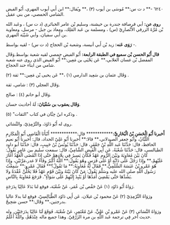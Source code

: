 ٦٢٤٠ -** د ت س:** مُوسَى بن أيوب (٣) ،** ويُقال:** ابن أَبي أيوب المهري، أَبُو الفيض الشامي الحمصي، من بني عقيل.

**روى عن:** أبي قرصافة جندرة بن خيشنة، وسليم بْن عامر الخبائري (د ت س) ، وعَبد الله بْن مُرَّةَ الزرقي الأَنْصارِيّ (س) ، ومسلمة بن عَبد المَلِك، ومعاذ بن جبل - مرسل، ومعاوية بن أَبي سفيان، وأبي شَيْبَة المهري.

**رَوَى عَنه:** زيد بْن أَبي أنيسة، وشعبة بْن الحجاج (د ت س) - لقيه بواسط -.

**قال أَبُو الحسن بْن سميع في الطبقة الرابعة:** أَبُو الفيض حمصي لقيه شعبة بواسط.وَقَال المفضل بْن غسان الغلابي،** عَن يَحْيَى بن مَعِين:** أَبُو الفيض الذي روى عنه شعبة شامي من ابناء حند الحجاج.

وَقَال عثمان بن سَعِيد الدارمي (١) ،** عَن يحيى بْن مَعِين:** ثقة (٢) .

وَقَال العجلي (٣) : شامي، ثقة.

وَقَال أبو حاتم (٤) : صالح.

**وَقَال يعقوب بن سُفْيَانَ:** لَهُ أحاديث حسان.

وذكره ابنُ حِبَّان في كتاب "الثقات" (٥) .

روى له أَبُو دَاوُدَ، والتِّرْمِذِيّ، والنَّسَائي.

**أَخبرنا أَبُو الْحَسَنِ بْنُ الْبُخَارِيِّ:************** قال:************ أَنْبَأَنَا الْقَاضِي أَبُو الْمَكَارِمِ اللَّبَّانُ، وأَبُو جعفر الصيدلاني،** قالا:** أَخبرنا أَبُو عَلِيّ الحداد، قال: أَخبرنا أَبُو نعيم الحافظ، قال: حَدَّثَنَا عَبد اللَّهِ بْنُ جَعْفَرٍ، قال: حَدَّثَنَا يُونُسُ بْنُ حَبِيبٍ، قال: حَدَّثَنَا أبو داود الطيالسي، قال: حَدَّثَنَا شُعْبَةُ، عَن أَبِي الْفَيِضِ الشَّامِيِّ، قال: سمعت سليم ببن عَامِرٍ يَقُولُ: كَانَ بَيْنَ مُعَاوِيَةَ وبَيْنَ الرُّومِ عَهْدٌ فَكَانَ يَسِيرُ فِي بِلادِهِمْ حَتَّى إِذَا انْقَضَى الْعَهْدُ أَغَارَ عَلَيْهِمْ،** وإِذَا رَجُلٌ عَلَى دَابَّةٍ أَوْ عَلَى فَرَسٍ وهُوَ يَقُولُ:** اللَّهُ أَكْبَرُ وفَاءٌ لا غدر،مَرَّتَيْنِ، وإِذَا هُوَ عَمْرو بْنُ عَبَسَةَ السُّلَمِيُّ،** فَقَالَ لَهُ مُعَاوِيَةُ:** مَا تَقُولُ؟** فَقَالَ عَمْرو:** سَمِعْتُ رَسُول اللَّهِ صلى الله عليه وسَلَّمَ يَقُولُ: مَنْ كَانَ بَيْنَهُ وبَيْنَ قَوْمٍ عَهْدٌ فَلا يَحُلَّنَّ عُقْدَةً ولا يَشُدَّهَا حَتَّى يَمْضِيَ أَمَدُهَا أَوْ يَنْبِذَ إِلَيْهِمْ عَلَى سَوَاءٍ". فَرَجَعَ مُعَاوِيَةُ بِالنَّاسِ.

رَوَاهُ أَبُو دَاوُد (١) عَنْ حَفْص بْن عُمَر، عَنْ شُعْبَة، فوقع لنا بَدَلا عَالِيًا بِدَرَجَةٍ.

ورَوَاهُ التِّرْمِذِيّ (٢) عَنْ محمود بْن غيلان، عَن أَبِي دَاوُد الطَّيَالِسِيّ، فوقع لنا بدلا عاليا بدرجتين،** وَقَال:** حسن صَحِيحٌ.

ورَوَاهُ النَّسَائي (٣) عَنْ عَمْرو بْنِ عَلِيٍّ، عَنْ مُعْتَمِرٍ، عَنْ شُعْبَةَ، فَوَقَعَ لَنَا عَالِيًا بِدَرَجَتَيْنِ. وله حديث آخر فِي ترجمة عَبد اللَّهِ بن مرة الزَرْقِيّ. وهذا جميع ماله عِنْدَهُمْ، واللَّهُ أَعْلَمُ.